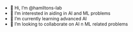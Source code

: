 - 👋 Hi, I’m @hamiltons-lab
- 👀 I’m interested in aiding in AI and ML problems
- 🌱 I’m currently learning advanced AI 
- 💞️ I’m looking to collaborate on AI n ML related problems
